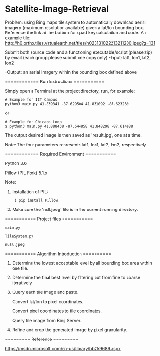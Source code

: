 # Satellite-Image-Retrieval
Problem: using Bing maps tile system to automatically download aerial imagery (maximum resolution available) given a lat/lon bounding box. Reference the link at the bottom for quad key calculation and code. An example tile: http://h0.ortho.tiles.virtualearth.net/tiles/h023131022213211200.jpeg?g=131

Submit both source code and a functioning executable/script (please zip) by email (each group please submit one copy only)
-Input: lat1, lon1, lat2, lon2

-Output: an aerial imagery within the bounding box defined above


============ Run Instructions ===========


Simply open a Terminal at the project directory, run, for example:

    # Example for IIT Campus
    python3 main.py 41.839341 -87.629504 41.831092 -87.623239
	
or

    # Example for Chicago Loop
    $ python3 main.py 41.888438 -87.644858 41.848298 -87.614988

The output desired image is then saved as 'result.jpg', one at a time.

Note:
    The four parameters represents lat1, lon1, lat2, lon2, respectively.


============ Required Environment ===========

Python 3.6

Pillow (PIL Fork) 5.1.x

Note:

1. Installation of PIL:  

		$ pip install Pillow
	
2. Make sure the 'null.jpeg' file is in the current running directory.



=========== Project files ===========

	main.py

	TileSystem.py

	null.jpeg


=========== Algorithm Introduction ==========

1. Determine the lowest acceptable level by all bounding box area within one tile.

2. Determine the final best level by filtering out from fine to coarse iteratively.

3. Query each tile image and paste.

	Convert lat/lon to pixel coordinates.
	
	Convert pixel coordinates to tile coordinates.
	
	Query tile image from Bing Server.
	
4. Refine and crop the generated image by pixel granularity.



========= Reference =========

https://msdn.microsoft.com/en-us/library/bb259689.aspx



